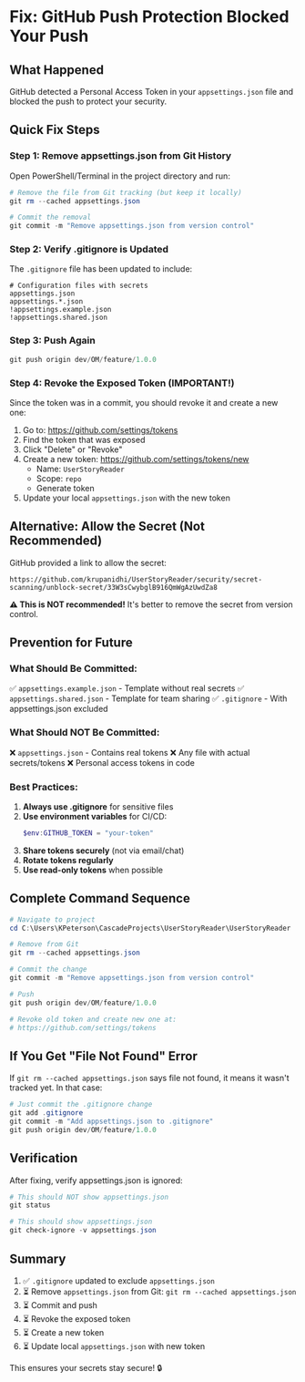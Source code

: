 # Fix: GitHub Push Protection Blocked Your Push

## What Happened
GitHub detected a Personal Access Token in your `appsettings.json` file and blocked the push to protect your security.

## Quick Fix Steps

### Step 1: Remove appsettings.json from Git History

Open PowerShell/Terminal in the project directory and run:

```powershell
# Remove the file from Git tracking (but keep it locally)
git rm --cached appsettings.json

# Commit the removal
git commit -m "Remove appsettings.json from version control"
```

### Step 2: Verify .gitignore is Updated

The `.gitignore` file has been updated to include:
```
# Configuration files with secrets
appsettings.json
appsettings.*.json
!appsettings.example.json
!appsettings.shared.json
```

### Step 3: Push Again

```powershell
git push origin dev/OM/feature/1.0.0
```

### Step 4: Revoke the Exposed Token (IMPORTANT!)

Since the token was in a commit, you should revoke it and create a new one:

1. Go to: https://github.com/settings/tokens
2. Find the token that was exposed
3. Click "Delete" or "Revoke"
4. Create a new token: https://github.com/settings/tokens/new
   - Name: `UserStoryReader`
   - Scope: `repo`
   - Generate token
5. Update your local `appsettings.json` with the new token

## Alternative: Allow the Secret (Not Recommended)

GitHub provided a link to allow the secret:
```
https://github.com/krupanidhi/UserStoryReader/security/secret-scanning/unblock-secret/33W3sCwybglB916QmWgAzUwdZa8
```

**⚠️ This is NOT recommended!** It's better to remove the secret from version control.

## Prevention for Future

### What Should Be Committed:
✅ `appsettings.example.json` - Template without real secrets
✅ `appsettings.shared.json` - Template for team sharing
✅ `.gitignore` - With appsettings.json excluded

### What Should NOT Be Committed:
❌ `appsettings.json` - Contains real tokens
❌ Any file with actual secrets/tokens
❌ Personal access tokens in code

### Best Practices:

1. **Always use .gitignore** for sensitive files
2. **Use environment variables** for CI/CD:
   ```powershell
   $env:GITHUB_TOKEN = "your-token"
   ```
3. **Share tokens securely** (not via email/chat)
4. **Rotate tokens regularly**
5. **Use read-only tokens** when possible

## Complete Command Sequence

```powershell
# Navigate to project
cd C:\Users\KPeterson\CascadeProjects\UserStoryReader\UserStoryReader

# Remove from Git
git rm --cached appsettings.json

# Commit the change
git commit -m "Remove appsettings.json from version control"

# Push
git push origin dev/OM/feature/1.0.0

# Revoke old token and create new one at:
# https://github.com/settings/tokens
```

## If You Get "File Not Found" Error

If `git rm --cached appsettings.json` says file not found, it means it wasn't tracked yet. In that case:

```powershell
# Just commit the .gitignore change
git add .gitignore
git commit -m "Add appsettings.json to .gitignore"
git push origin dev/OM/feature/1.0.0
```

## Verification

After fixing, verify appsettings.json is ignored:

```powershell
# This should NOT show appsettings.json
git status

# This should show appsettings.json
git check-ignore -v appsettings.json
```

## Summary

1. ✅ `.gitignore` updated to exclude `appsettings.json`
2. ⏳ Remove `appsettings.json` from Git: `git rm --cached appsettings.json`
3. ⏳ Commit and push
4. ⏳ Revoke the exposed token
5. ⏳ Create a new token
6. ⏳ Update local `appsettings.json` with new token

This ensures your secrets stay secure! 🔒

